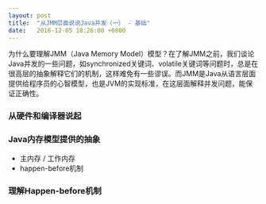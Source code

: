 ```yaml
---
layout: post
title:  "从JMM层面说说Java并发（一） - 基础"
date:   2016-12-05 18:26:00 +0800
---
```


为什么要理解JMM（Java Memory Model）模型？在了解JMM之前，我们谈论Java并发的一些问题，如synchronized关键词、volatile关键词等问题时，总是在很高层的抽象解释它们的机制，这样难免有一些谬误。而JMM是Java从语言层面提供给程序员的心智模型，也是JVM的实现标准，在这层面解释并发问题，能保证正确性。

### 从硬件和编译器说起




### Java内存模型提供的抽象

- 主内存 / 工作内存
- happen-before机制

### 理解Happen-before机制
